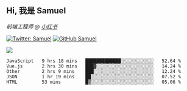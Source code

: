 <h2> Hi, 我是 Samuel </h2>
<p><em>前端工程师 @ <a href="https://job.xiaohongshu.com/">小红书</a></em></p>

[![Twitter: Samuel](https://img.shields.io/twitter/follow/1227_samuel?style=flat-square&logo=twitter)](https://twitter.com/1227_samuel)
[![GitHub Samuel](https://img.shields.io/github/followers/classicemi?label=follow&style=flat-square&logo=github)](https://github.com/classicemi)

<img src="https://github-readme-stats.vercel.app/api?username=classicemi&show_icons=true&theme=default&hide_title=true" />

<!--START_SECTION:waka-->
```text
JavaScript   9 hrs 18 mins   █████████████░░░░░░░░░░░░   52.64 % 
Vue.js       2 hrs 30 mins   ███▓░░░░░░░░░░░░░░░░░░░░░   14.24 % 
Other        2 hrs 9 mins    ███░░░░░░░░░░░░░░░░░░░░░░   12.24 % 
JSON         1 hr 19 mins    ██░░░░░░░░░░░░░░░░░░░░░░░   07.52 % 
HTML         53 mins         █▒░░░░░░░░░░░░░░░░░░░░░░░   05.06 % 
```
<!--END_SECTION:waka-->

<!--
**classicemi/classicemi** is a ✨ _special_ ✨ repository because its `README.md` (this file) appears on your GitHub profile.

Here are some ideas to get you started:

- 🔭 I’m currently working on ...
- 🌱 I’m currently learning ...
- 👯 I’m looking to collaborate on ...
- 🤔 I’m looking for help with ...
- 💬 Ask me about ...
- 📫 How to reach me: ...
- 😄 Pronouns: ...
- ⚡ Fun fact: ...
-->
